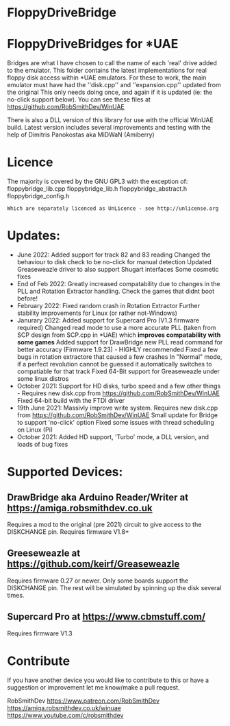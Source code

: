 # FloppyDriveBridge

# FloppyDriveBridges for *UAE
Bridges are what I have chosen to call the name of each 'real' drive added to the emulator.
This folder contains the latest implementations for real floppy disk access within *UAE emulators.
For these to work, the main emulator must have had the ''disk.cpp'' and ''expansion.cpp'' updated from the original
This only needs doing once, and again if it is updated (ie: the no-click support below). 
You can see these files at https://github.com/RobSmithDev/WinUAE

There is also a DLL version of this library for use with the official WinUAE build.
Latest version includes several improvements and testing with the help of Dimitris Panokostas aka MiDWaN (Amiberry)

# Licence
The majority is covered by the GNU GPL3 with the exception of:
	floppybridge_lib.cpp
	floppybridge_lib.h
	floppybridge_abstract.h
	floppybridge_config.h
	
	Which are separately licenced as UnLicence - see http://unlicense.org

# Updates:
* June 2022: Added support for track 82 and 83 reading
			 Changed the behaviour to disk check to be no-click for manual detection
			 Updated Greaseweazle driver to also support Shugart interfaces
			 Some cosmetic fixes
* End of Feb 2022: Greatly increased compatability due to changes in the PLL and Rotation Extractor handling.  Check the games that didnt boot before!
* February 2022: Fixed random crash in Rotation Extractor
			   Further stability improvements for Linux (or rather not-Windows)
* Janurary 2022: Added support for Supercard Pro (V1.3 firmware required)
               Changed read mode to use a more accurate PLL (taken from SCP design from SCP.cpp in *UAE) which **improves compatability with some games**
			   Added support for DrawBridge new PLL read command for better accuracy (Firmware 1.9.23) - HIGHLY recommended
			   Fixed a few bugs in rotation extractore that caused a few crashes
			   In "Normal" mode, if a perfect revolution cannot be guessed it automatically switches to compatiable for that track
			   Fixed 64-Bit support for Greaseweazle under some linux distros
* October 2021: Support for HD disks, turbo speed and a few other things - Requires new disk.cpp from https://github.com/RobSmithDev/WinUAE
              Fixed 64-bit build with the FTDI driver
* 19th June 2021: Massivly improve write system.  Requires new disk.cpp from https://github.com/RobSmithDev/WinUAE
                Small update for Bridge to support 'no-click' option 
                Fixed some issues with thread scheduling on Linux (Pi)
* October 2021:   Added HD support, 'Turbo' mode, a DLL version, and loads of bug fixes

# Supported Devices:
## DrawBridge aka Arduino Reader/Writer at https://amiga.robsmithdev.co.uk
Requires a mod to the original (pre 2021) circuit to give access to the DISKCHANGE pin.  Requires firmware V1.8+

## Greeseweazle at https://github.com/keirf/Greaseweazle
Requires firmware 0.27 or newer.  Only some boards support the DISKCHANGE pin.  The rest will be simulated by spinning up the disk several times.

## Supercard Pro at https://www.cbmstuff.com/
Requires firmware V1.3

# Contribute
If you have another device you would like to contribute to this or have a suggestion or improvement let me know/make a pull request.

RobSmithDev
https://www.patreon.com/RobSmithDev
https://amiga.robsmithdev.co.uk/winuae
https://www.youtube.com/c/robsmithdev

